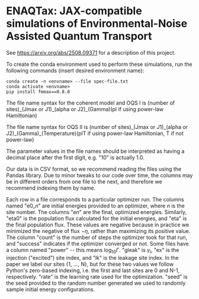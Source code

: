 # ENAQTax: JAX-compatible simulations of Environmental-Noise Assisted Quantum Transport
See https://arxiv.org/abs/2508.09371 for a description of this project.

To create the conda environment used to perform these simulations, run the following commands (insert desired environment name):
```
conda create -n <envname> --file spec-file.txt
conda activate <envname>
pip install fmmax==0.8.0
```

The file name syntax for the coherent model and OQS I is (number of sites)\_(Jmax or J1)\_(alpha or J2)\_(Gamma)(pl if using power-law Hamiltonian)

The file name syntax for OQS II is (number of sites)\_(Jmax or J1)\_(alpha or J2)\_(Gamma)\_(Temperature)(plT if using power-law Hamiltonian, T if not power-law)

The parameter values in the file names should be interpreted as having a decimal place after the first digit, e.g. "10" is actually 1.0.

Our data is in CSV format, so we recommend reading the files using the Pandas library. Due to minor tweaks to our code over time, the columns may be in different orders from one file to the next, and therefore we recommend indexing them by name.

Each row in a file corresponds to a particular optimizer run. The columns named "e0_*n*" are initial energies provided to an optimizer, where *n* is the site number. The columns "e*n*" are the final, optimized energies. Similarly, "eta0" is the population flux calculated for the initial energies, and "eta" is the final population flux. These values are negative because in practice we minimized the negative of flux $-\eta$, rather than maximizing its positive value. The column "count" is the number of steps the optimizer took for that run, and "success" indicates if the optimizer converged or not. Some files have a column named "power" -- this means $\log_{10} \Gamma$. "gleak" is $\gamma_l$, "ex" is the injection ("excited") site index, and "lk" is the leakage site index. In the paper we label our sites {1, ..., N}, but for these two values we follow Python's zero-based indexing, i.e. the first and last sites are 0 and N-1, respectively. "rate" is the learning rate used for the optimization. "seed" is the seed provided to the random number generated we used to randomly sample initial energy configurations.

